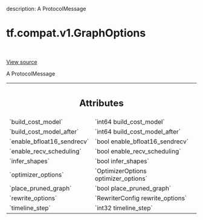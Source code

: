 description: A ProtocolMessage

<div itemscope itemtype="http://developers.google.com/ReferenceObject">
<meta itemprop="name" content="tf.compat.v1.GraphOptions" />
<meta itemprop="path" content="Stable" />
</div>

# tf.compat.v1.GraphOptions

<!-- Insert buttons and diff -->

<table class="tfo-notebook-buttons tfo-api nocontent" align="left">

</table>

<a target="_blank" class="external" href="/code/stable/tensorflow/core/protobuf/config.proto">View source</a>



A ProtocolMessage

<!-- Placeholder for "Used in" -->




<!-- Tabular view -->
 <table class="responsive fixed orange">
<colgroup><col width="214px"><col></colgroup>
<tr><th colspan="2"><h2 class="add-link">Attributes</h2></th></tr>

<tr>
<td>
`build_cost_model`<a id="build_cost_model"></a>
</td>
<td>
`int64 build_cost_model`
</td>
</tr><tr>
<td>
`build_cost_model_after`<a id="build_cost_model_after"></a>
</td>
<td>
`int64 build_cost_model_after`
</td>
</tr><tr>
<td>
`enable_bfloat16_sendrecv`<a id="enable_bfloat16_sendrecv"></a>
</td>
<td>
`bool enable_bfloat16_sendrecv`
</td>
</tr><tr>
<td>
`enable_recv_scheduling`<a id="enable_recv_scheduling"></a>
</td>
<td>
`bool enable_recv_scheduling`
</td>
</tr><tr>
<td>
`infer_shapes`<a id="infer_shapes"></a>
</td>
<td>
`bool infer_shapes`
</td>
</tr><tr>
<td>
`optimizer_options`<a id="optimizer_options"></a>
</td>
<td>
`OptimizerOptions optimizer_options`
</td>
</tr><tr>
<td>
`place_pruned_graph`<a id="place_pruned_graph"></a>
</td>
<td>
`bool place_pruned_graph`
</td>
</tr><tr>
<td>
`rewrite_options`<a id="rewrite_options"></a>
</td>
<td>
`RewriterConfig rewrite_options`
</td>
</tr><tr>
<td>
`timeline_step`<a id="timeline_step"></a>
</td>
<td>
`int32 timeline_step`
</td>
</tr>
</table>



